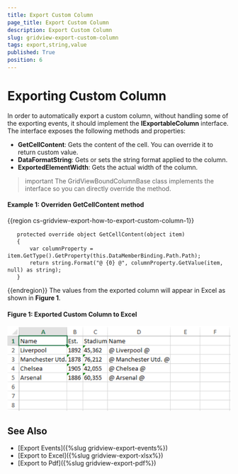 ```yaml
---
title: Export Custom Column
page_title: Export Custom Column
description: Export Custom Column
slug: gridview-export-custom-column
tags: export,string,value
published: True
position: 6
---
```


# Exporting Custom Column

In order to automatically export a custom column, without handling some of the exporting events, it should implement the **IExportableColumn** interface. The interface exposes the following methods and properties:

* **GetCellContent**: Gets the content of the cell. You can override it to return custom value.
* **DataFormatString**:  Gets or sets the string format applied to the column.
* **ExportedElementWidth**:  Gets the actual width of the column.

>important The GridViewBoundColumnBase class implements the interface so you can directly override the method.

#### **Example 1: Overriden GetCellContent method**
 
{{region cs-gridview-export-how-to-export-custom-column-1}}

	   protected override object GetCellContent(object item)
	   {
	       var columnProperty = item.GetType().GetProperty(this.DataMemberBinding.Path.Path);
	       return string.Format("@ {0} @", columnProperty.GetValue(item, null) as string);
	   }
 {{endregion}}
The values from the exported column will appear in Excel as shown in **Figure 1**.

#### **Figure 1: Exported Custom Column to Excel**

![exported custom column](images/gridview_exported-custom-column.png)

## See Also

* [Export Events]({%slug gridview-export-events%})
* [Export to Excel]({%slug gridview-export-xlsx%})
* [Export to Pdf]({%slug gridview-export-pdf%})
